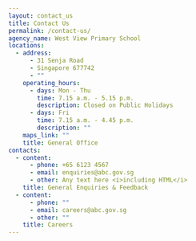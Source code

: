 ```yaml
---
layout: contact_us
title: Contact Us
permalink: /contact-us/
agency_name: West View Primary School
locations:
  - address:
      - 31 Senja Road
      - Singapore 677742
      - ""
    operating_hours:
      - days: Mon - Thu
        time: 7.15 a.m. - 5.15 p.m.
        description: Closed on Public Holidays
      - days: Fri
        time: 7.15 a.m. - 4.45 p.m.
        description: ""
    maps_link: ""
    title: General Office
contacts:
  - content:
      - phone: +65 6123 4567
      - email: enquiries@abc.gov.sg
      - other: Any text here <i>including HTML</i>
    title: General Enquiries & Feedback
  - content:
      - phone: ""
      - email: careers@abc.gov.sg
      - other: ""
    title: Careers
---
```

